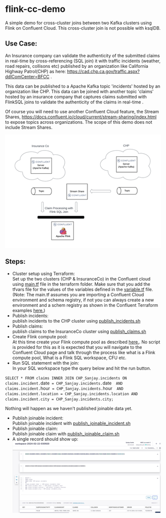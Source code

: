 # flink-cc-demo

A simple demo for cross-cluster joins between two Kafka clusters using Flink on Confluent Cloud. This cross-cluster join is not possible with ksqlDB.

## Use Case:<br>
An Insurance company can validate the authenticity of the submitted claims in real-time by cross-referencing (SQL join) it with traffic incidents (weather, road repairs, collisons etc) published by an organization like California Highway Patrol(CHP) as here: https://cad.chp.ca.gov/traffic.aspx?ddlComCenter=BFCC . 

This data can be published to a Apache Kafka topic 'incidents' hosted by an organization like CHP. This data can be joined with another topic 'claims' hosted by an insurance company that captures claims submitted with FlinkSQL joins to validate the authenticity of the claims in real-time .

Of course you will need to use another Confluent Cloud feature, the Stream Shares, https://docs.confluent.io/cloud/current/stream-sharing/index.html to expose topics across organizations. The scope of this demo does not include Stream Shares.

![alt text](./docs/images/Claim-Processing-Demo.jpeg)

## Steps:<br>
* Cluster setup using Terraform:<br> Set up the two clusters (CHP & InsuranceCo) in the Confluent cloud using [main.tf](./terraform/main.tf) file in the terraform folder. Make sure that you add the tfvars file for the values of the variables defined in the [variable.tf](./terraform/variables.tf) file. (Note: The main.tf assumes you are importing a Confluent Cloud environment and schema registry, if not you can always create a new environment and a schem registry as shown in the Confluent Terraform examples [here.](https://github.com/confluentinc/terraform-provider-confluent/tree/master/examples))
* Publish incidents:<br>publish incidents to the CHP cluster using [publish_incidents.sh](./publish_incidents.sh)
* Publish claims:<br> publish claims to the InsuranceCo cluster using [publish_claims.sh](./publish_claims.sh)
* Create Flink compute pool:<br> At this time create your Flink compute pool as described [here.](https://docs.confluent.io/cloud/current/flink/get-started/quick-start-cloud-console.html). No script is provided for this as it is expected that you will navigate to the Confluent Cloud page and talk through the process like what is a Flink compute pool, What is a Flink SQL workspace, CFU etc.
* Run SQL statement with the join:<br>In your SQL workspace type the query below and hit the run button.

`SELECT * FROM claims
  INNER JOIN CHP_Sanjay.incidents
  ON 
    claims.incident.`date` = CHP_Sanjay.incidents.`date` 
  AND 
    claims.incident.`hour` = CHP_Sanjay.incidents.`hour` 
  AND 
    claims.incident.location = CHP_Sanjay.incidents.location
  AND 
    claims.incident.city = CHP_Sanjay.incidents.city;`

  Nothing will happen as we haven't published joinable data yet.
  * Publish joinable incident:<br> Publish joinable incident with [publish_joinable_incident.sh](./publish_joinable_incident.sh)
  * Publish joinable claim:<br> Publish joinable claim with [publish_joinable_claim.sh](./publish_joinable_claim.sh)
  * A single record should show up:<br> 
  ![alt text](./docs/images/Claim_Processing_Result.jpeg)

